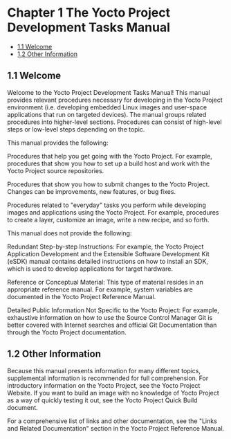 # Chapter 1 The Yocto Project Development Tasks Manual <!-- omit in toc -->

- [1.1 Welcome](#11-welcome)
- [1.2 Other Information](#12-other-information)

## 1.1 Welcome
Welcome to the Yocto Project Development Tasks Manual! This manual provides relevant procedures necessary for developing in the Yocto Project environment (i.e. developing embedded Linux images and user-space applications that run on targeted devices). The manual groups related procedures into higher-level sections. Procedures can consist of high-level steps or low-level steps depending on the topic.

This manual provides the following:

Procedures that help you get going with the Yocto Project. For example, procedures that show you how to set up a build host and work with the Yocto Project source repositories.

Procedures that show you how to submit changes to the Yocto Project. Changes can be improvements, new features, or bug fixes.

Procedures related to "everyday" tasks you perform while developing images and applications using the Yocto Project. For example, procedures to create a layer, customize an image, write a new recipe, and so forth.

This manual does not provide the following:

Redundant Step-by-step Instructions: For example, the Yocto Project Application Development and the Extensible Software Development Kit (eSDK) manual contains detailed instructions on how to install an SDK, which is used to develop applications for target hardware.

Reference or Conceptual Material: This type of material resides in an appropriate reference manual. For example, system variables are documented in the Yocto Project Reference Manual.

Detailed Public Information Not Specific to the Yocto Project: For example, exhaustive information on how to use the Source Control Manager Git is better covered with Internet searches and official Git Documentation than through the Yocto Project documentation.

## 1.2 Other Information
Because this manual presents information for many different topics, supplemental information is recommended for full comprehension. For introductory information on the Yocto Project, see the Yocto Project Website. If you want to build an image with no knowledge of Yocto Project as a way of quickly testing it out, see the Yocto Project Quick Build document.

For a comprehensive list of links and other documentation, see the "Links and Related Documentation" section in the Yocto Project Reference Manual.